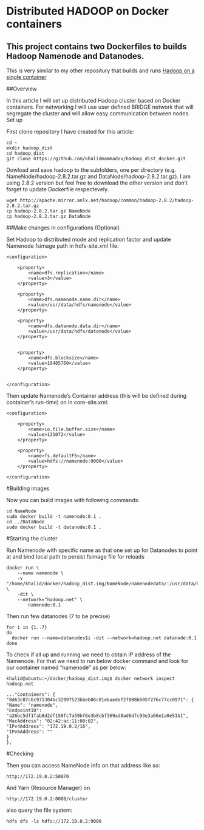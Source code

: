 # Distributed HADOOP on Docker containers


## This project contains two Dockerfiles to builds Hadoop Namenode and Datanodes.
This is very similar to my other repositury that builds and runs [Hadoop on a single container](https://github.com/khalidmammadov/single_node_hadoop_docker) 

##Overview

In this article I will set up distributed Hadoop cluster based on Docker containers. For networking I will use user defined BRIDGE network that will segregate the cluster and will allow easy communication between nodes.
Set up

First clone repository I have created for this article:
```
cd ~
mkdir hadoop_dist
cd hadoop_dist
git clone https://github.com/khalidmammadov/hadoop_dist_docker.git
```
Dowload and save hadoop to the subfolders, one per directory (e.g. NameNode/hadoop-2.8.2.tar.gz and DataNode/hadoop-2.8.2.tar.gz). I am using 2.8.2 version but feel free to download the other version and don’t forget to update Dockerfile respectevely.
```
wget http://apache.mirror.anlx.net/hadoop/common/hadoop-2.8.2/hadoop-2.8.2.tar.gz
cp hadoop-2.8.2.tar.gz NameNode
cp hadoop-2.8.2.tar.gz DataNode
```
##Make changes in configurations (Optional)

Set Hadoop to distributed mode and replication factor and update Namenode fsimage path in hdfs-site.xml file:

```
<configuration>

    <property>
        <name>dfs.replication</name>
        <value>3</value>
    </property>

    <property>
        <name>dfs.namenode.name.dir</name>
        <value>/usr/data/hdfs/namenode</value>
    </property>

    <property>
        <name>dfs.datanode.data.dir</name>
        <value>/usr/data/hdfs/datanode</value>
    </property>


    <property>
        <name>dfs.blocksize</name>
        <value>10485760</value>
    </property>


</configuration>
```
Then update Namenode’s Container address (this will be defined during container’s run-time) on  in core-site.xml:
```
<configuration>

    <property>
        <name>io.file.buffer.size</name>
        <value>131072</value>
    </property>

    <property>
        <name>fs.defaultFS</name>
        <value>hdfs://namenode:9000</value>
    </property>

</configuration>
```
#Building images

Now you can build images with following commands:
```
cd NameNode
sudo docker build -t namenode:0.1 .
cd ../DataNode
sudo docker build -t datanode:0.1 .
```
#Starting the cluster

Run Namenode with specific name as that one set up for Datanodes to point at and bind local path to persist fsimage file for reloads
```
docker run \
	--name namenode \
	-v  "/home/khalid/docker/hadoop_dist.img/NameNode/namenodedata/:/usr/data/hdfs/namenode/" \
	-dit \
	--network="hadoop.net" \
        namenode:0.1 
```
Then run few datanodes (7 to be precise)
```
for i in {1..7}
do  
  docker run --name=datanodes$i -dit --network=hadoop.net datanode:0.1
done
```
To check if all up and running we need to obtain IP address of the Namenode. For that we need to run below docker command and look for our container named “namenode” as per below:
```
khalid@ubuntu:~/docker/hadoop_dist.img$ docker network inspect hadoop.net 

..."Containers": {
"8d63c87c6c971304bc32997523bbeb06c81ebaedef2f988b605f276c77cc0971": {
"Name": "namenode",
"EndpointID": "a26bc5df1fab8d2df150fc7a59bf6e3b8cbf369ad8ad6dfc93e3a66e1a0e51b1",
"MacAddress": "02:42:ac:11:00:02",
"IPv4Address": "172.19.0.2/16",
"IPv6Address": ""
}
},
```
#Checking

Then you can access NameNode info on that address like so:
```
http://172.19.0.2:50070
```
And Yarn (Resource Manager) on
```
http://172.19.0.2:8088/cluster
```
also query the file system:
```
hdfs dfs -ls hdfs://172.19.0.2:9000
```





